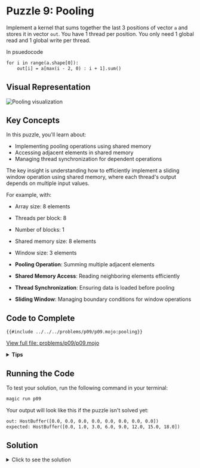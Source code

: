 # Puzzle 9: Pooling

Implement a kernel that sums together the last 3 positions of vector `a` and stores it in vector `out`.
You have 1 thread per position. You only need 1 global read and 1 global write per thread.

In psuedocode

```txt
for i in range(a.shape[0]):
    out[i] = a[max(i - 2, 0) : i + 1].sum()
```

## Visual Representation

![Pooling visualization](https://raw.githubusercontent.com/srush/GPU-Puzzles/main/GPU_puzzlers_files/GPU_puzzlers_43_1.svg)

## Key Concepts

In this puzzle, you'll learn about:
- Implementing pooling operations using shared memory
- Accessing adjacent elements in shared memory
- Managing thread synchronization for dependent operations

The key insight is understanding how to efficiently implement a sliding window operation using shared memory, where each thread's output depends on multiple input values.

For example, with:
- Array size: 8 elements
- Threads per block: 8
- Number of blocks: 1
- Shared memory size: 8 elements
- Window size: 3 elements

- **Pooling Operation**: Summing multiple adjacent elements
- **Shared Memory Access**: Reading neighboring elements efficiently
- **Thread Synchronization**: Ensuring data is loaded before pooling
- **Sliding Window**: Managing boundary conditions for window operations

## Code to Complete

```mojo
{{#include ../../../problems/p09/p09.mojo:pooling}}
```
<a href="../../../problems/p09/p09.mojo" class="filename">View full file: problems/p09/p09.mojo</a>

<details>
<summary><strong>Tips</strong></summary>

<div class="solution-tips">

1. Load data into shared memory and call barrier()
2. For position i, sum elements [i-2, i-1, i] if they exist
3. Be careful with boundary conditions (first two elements)
4. Write the result back to global memory only if index is valid

</div>
</details>

## Running the Code

To test your solution, run the following command in your terminal:

```bash
magic run p09
```

Your output will look like this if the puzzle isn't solved yet:
```txt
out: HostBuffer([0.0, 0.0, 0.0, 0.0, 0.0, 0.0, 0.0, 0.0])
expected: HostBuffer([0.0, 1.0, 3.0, 6.0, 9.0, 12.0, 15.0, 18.0])
```

## Solution

<details>
<summary>Click to see the solution</summary>

```mojo
{{#include ../../../solutions/p09/p09.mojo:pooling_solution}}
```

<div class="solution-explanation">

This solution:
- Loads each element into shared memory
- Synchronizes threads using barrier()
- Computes the sum of last 3 elements for each position
- Handles edge cases for first two elements
- Writes result back to global memory

</div>
</details>
